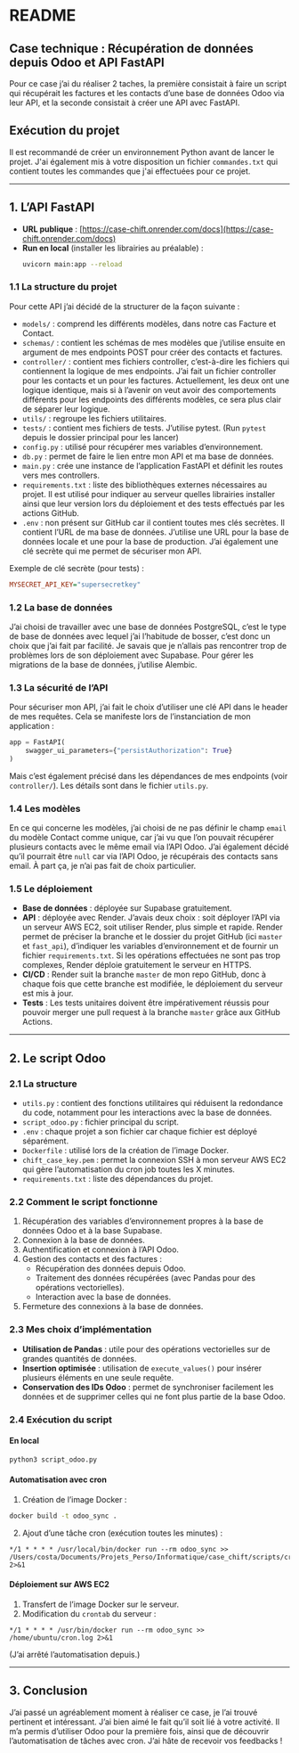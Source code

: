 # README

## Case technique : Récupération de données depuis Odoo et API FastAPI

Pour ce case j’ai du réaliser 2 taches, la première consistait à faire un script qui récupérait les factures et les contacts d’une base de données Odoo via leur API, et la seconde consistait à créer une API avec FastAPI.

## Exécution du projet

Il est recommandé de créer un environnement Python avant de lancer le projet.
J'ai également mis à votre disposition un fichier `commandes.txt` qui contient toutes les commandes que j'ai effectuées pour ce projet.

---

## 1. L’API FastAPI

- **URL publique** : [https://case-chift.onrender.com/docs](https://case-chift.onrender.com/docs)
- **Run en local** (installer les librairies au préalable) :
  ```bash
  uvicorn main:app --reload
  ```

### 1.1 La structure du projet

Pour cette API j’ai décidé de la structurer de la façon suivante :

- `models/` : comprend les différents modèles, dans notre cas Facture et Contact.
- `schemas/` : contient les schémas de mes modèles que j’utilise ensuite en argument de mes endpoints POST pour créer des contacts et factures.
- `controller/` : contient mes fichiers controller, c’est-à-dire les fichiers qui contiennent la logique de mes endpoints. J’ai fait un fichier controller pour les contacts et un pour les factures. Actuellement, les deux ont une logique identique, mais si à l’avenir on veut avoir des comportements différents pour les endpoints des différents modèles, ce sera plus clair de séparer leur logique.
- `utils/` : regroupe les fichiers utilitaires.
- `tests/` : contient mes fichiers de tests. J’utilise pytest. (Run `pytest` depuis le dossier principal pour les lancer)
- `config.py` : utilisé pour récupérer mes variables d’environnement.
- `db.py` : permet de faire le lien entre mon API et ma base de données.
- `main.py` : crée une instance de l’application FastAPI et définit les routes vers mes controllers.
- `requirements.txt` : liste des bibliothèques externes nécessaires au projet. Il est utilisé pour indiquer au serveur quelles librairies installer ainsi que leur version lors du déploiement et des tests effectués par les actions GitHub.
- `.env` : non présent sur GitHub car il contient toutes mes clés secrètes. Il contient l’URL de ma base de données. J’utilise une URL pour la base de données locale et une pour la base de production. J’ai également une clé secrète qui me permet de sécuriser mon API.

Exemple de clé secrète (pour tests) :
```ini
MYSECRET_API_KEY="supersecretkey"
```

### 1.2 La base de données

J’ai choisi de travailler avec une base de données PostgreSQL, c’est le type de base de données avec lequel j’ai l’habitude de bosser, c’est donc un choix que j’ai fait par facilité. Je savais que je n’allais pas rencontrer trop de problèmes lors de son déploiement avec Supabase. Pour gérer les migrations de la base de données, j’utilise Alembic.

### 1.3 La sécurité de l’API

Pour sécuriser mon API, j’ai fait le choix d’utiliser une clé API dans le header de mes requêtes.
Cela se manifeste lors de l’instanciation de mon application :
```python
app = FastAPI(
    swagger_ui_parameters={"persistAuthorization": True}
)
```
Mais c’est également précisé dans les dépendances de mes endpoints (voir `controller/`). Les détails sont dans le fichier `utils.py`.

### 1.4 Les modèles

En ce qui concerne les modèles, j’ai choisi de ne pas définir le champ `email` du modèle Contact comme unique, car j’ai vu que l’on pouvait récupérer plusieurs contacts avec le même email via l’API Odoo. J’ai également décidé qu’il pourrait être `null` car via l’API Odoo, je récupérais des contacts sans email. À part ça, je n’ai pas fait de choix particulier.

### 1.5 Le déploiement

- **Base de données** : déployée sur Supabase gratuitement.
- **API** : déployée avec Render. J’avais deux choix : soit déployer l’API via un serveur AWS EC2, soit utiliser Render, plus simple et rapide. Render permet de préciser la branche et le dossier du projet GitHub (ici `master` et `fast_api`), d’indiquer les variables d’environnement et de fournir un fichier `requirements.txt`. Si les opérations effectuées ne sont pas trop complexes, Render déploie gratuitement le serveur en HTTPS.
- **CI/CD** : Render suit la branche `master` de mon repo GitHub, donc à chaque fois que cette branche est modifiée, le déploiement du serveur est mis à jour.
- **Tests** : Les tests unitaires doivent être impérativement réussis pour pouvoir merger une pull request à la branche `master` grâce aux GitHub Actions.

---

## 2. Le script Odoo

### 2.1 La structure

- `utils.py` : contient des fonctions utilitaires qui réduisent la redondance du code, notamment pour les interactions avec la base de données.
- `script_odoo.py` : fichier principal du script.
- `.env` : chaque projet a son fichier car chaque fichier est déployé séparément.
- `Dockerfile` : utilisé lors de la création de l’image Docker.
- `chift_case_key.pem` : permet la connexion SSH à mon serveur AWS EC2 qui gère l’automatisation du cron job toutes les X minutes.
- `requirements.txt` : liste des dépendances du projet.

### 2.2 Comment le script fonctionne

1. Récupération des variables d’environnement propres à la base de données Odoo et à la base Supabase.
2. Connexion à la base de données.
3. Authentification et connexion à l’API Odoo.
4. Gestion des contacts et des factures :
   - Récupération des données depuis Odoo.
   - Traitement des données récupérées (avec Pandas pour des opérations vectorielles).
   - Interaction avec la base de données.
5. Fermeture des connexions à la base de données.

### 2.3 Mes choix d’implémentation

- **Utilisation de Pandas** : utile pour des opérations vectorielles sur de grandes quantités de données.
- **Insertion optimisée** : utilisation de `execute_values()` pour insérer plusieurs éléments en une seule requête.
- **Conservation des IDs Odoo** : permet de synchroniser facilement les données et de supprimer celles qui ne font plus partie de la base Odoo.

### 2.4 Exécution du script

#### En local

```bash
python3 script_odoo.py
```

#### Automatisation avec cron

1. Création de l’image Docker :

```bash
docker build -t odoo_sync .
```

2. Ajout d’une tâche cron (exécution toutes les minutes) :

```cron
*/1 * * * * /usr/local/bin/docker run --rm odoo_sync >> /Users/costa/Documents/Projets_Perso/Informatique/case_chift/scripts/cron.log 2>&1
```

#### Déploiement sur AWS EC2

1. Transfert de l’image Docker sur le serveur.
2. Modification du `crontab` du serveur :

```cron
*/1 * * * * /usr/bin/docker run --rm odoo_sync >> /home/ubuntu/cron.log 2>&1
```

(J’ai arrêté l’automatisation depuis.)

---

## 3. Conclusion

J’ai passé un agréablement moment à réaliser ce case, je l’ai trouvé pertinent et intéressant. J’ai bien aimé le fait qu’il soit lié à votre activité. Il m’a permis d’utiliser Odoo pour la première fois, ainsi que de découvrir l’automatisation de tâches avec cron. J’ai hâte de recevoir vos feedbacks !

